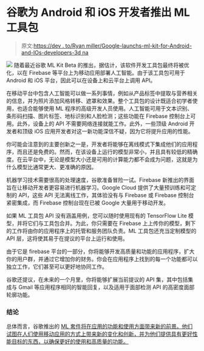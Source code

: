 # 谷歌为 Android 和 iOS 开发者推出 ML 工具包

> 原文:[https://dev . to/Ryan miller/Google-launchs-ml-kit-for-Android-and-IOs-developers-3d na](https://dev.to/ryanmiller/google-launches-ml-kit-for-android-and-ios-developers--3dna)

[![](../Images/543031417be9c727b0238d35e38a4628.png)](https://res.cloudinary.com/practicaldev/image/fetch/s--1c2M-CK2--/c_limit%2Cf_auto%2Cfl_progressive%2Cq_auto%2Cw_880/https://i.imgur.com/7XswH2Z.png) 
随着最近谷歌 ML Kit Beta 的推出，据估计，该软件开发工具包最终将被优化，以在 Firebase 等平台上为移动应用部署人工智能。由于该工具包可用于 Android 和 iOS 平台，因此可以在设备上和云平台上调用 API。

在移动平台中包含人工智能可以做一系列事情，例如从产品标签中提取与营养相关的信息，并为照片添加风格转移、遮罩和效果。整个工具包的设计既适合初学者使用，也适合能够使用 ML 程序的高级开发人员使用。人工智能可用于文本识别、条形码扫描、图片标签、地标识别和人脸检测；这些功能在 Firebase 控制台上可用。此外，设备上的 API 不需要网络连接就能工作。此外，一些顶级 Android 开发者和顶级 iOS 应用开发者对这一新功能深信不疑，因为它将提升应用的性能。

你可能会注意到的主要创新之一是，开发者将能够在离线模式下集成他们的应用程序，而且还是免费的。然而，在该设备上运行的模型非常小，并且具有较低的精确度。在云平台中，无论是模型大小还是可用的计算能力都不会成为问题，这就是为什么模型比通常更大、更准确的原因。

机器学习技术需要很高的处理速度，谷歌准备冒险一试。Firebase 新推出的界面旨在让移动开发者更容易进行机器学习。Google Cloud 提供了大量预训练和可定制的 API，这些 API 无法离线工作，其体验没有与 Firebase 或 Firebase 控制台紧密集成，而 Firebase 控制台现在已被 Google 大量用于移动开发。

如果 ML 工具包 API 没有涵盖用例，您可以随时使用现有的 TensorFlow Lite 模型，并将它们与工具包合并。为此，你只需要在 Firebase 上上传你的模型，剩下的工作将由你的应用程序上的托管和服务团队负责。ML 工具包还充当定制模型的 API 层，这将使其易于在提议的平台上运行和使用。

由于它是 firebase 平台的一部分，你将能够开发高质量和功能的应用程序，扩大你的用户群，并通过它增加你的财务。你会在应用程序上找到的每一个功能都可以独立工作，它们甚至可以更好地协同工作。

谷歌还提议，在未来的一个月里，你将能够扩展当前提议的 API 集，其中包括集成与 Gmail 等应用程序相同的智能回复，以及适用于面部检测 API 的高密度面部轮廓功能。

### 结论

总体而言，谷歌推出的 [ML 套件将在应用的功能和使用方面带来新的前景。他们试图在人们使用移动应用的方式上带来新的变化和创新，并为他们提供具有更好性能目标的东西，以确保更好的使用和高质量的功能。](https://developers.google.com/ml-kit/)